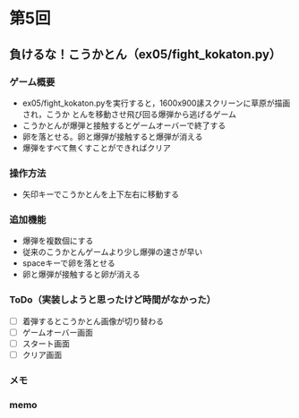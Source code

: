 # 第5回
## 負けるな！こうかとん（ex05/fight_kokaton.py）
### ゲーム概要
- ex05/fight_kokaton.pyを実行すると，1600x900䛾スクリーンに草原が描画され，こうか
とんを移動させ飛び回る爆弾から逃げるゲーム
- こうかとんが爆弾と接触するとゲームオーバーで終了する
- 卵を落とせる。卵と爆弾が接触すると爆弾が消える
- 爆弾をすべて無くすことができればクリア
### 操作方法
- 矢印キーでこうかとんを上下左右に移動する
### 追加機能
- 爆弾を複数個にする
- 従来のこうかとんゲームより少し爆弾の速さが早い
- spaceキーで卵を落とせる
- 卵と爆弾が接触すると卵が消える
### ToDo（実装しようと思ったけど時間がなかった）
- [ ] 着弾するとこうかとん画像が切り替わる
- [ ] ゲームオーバー画面
- [ ] スタート画面
- [ ] クリア画面
### メモ
### memo
